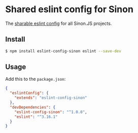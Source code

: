 # Shared eslint config for Sinon

The [sharable eslint config][docs] for all Sinon.JS projects.

## Install

```bash
$ npm install eslint-config-sinon eslint --save-dev
```

## Usage

Add this to the `package.json`:

```json
{
  "eslintConfig": {
    "extends": "eslint-config-sinon"
  },
  "devDependencies": {
    "eslint-config-sinon": "^1.0.0",
    "eslint": "^3.16.1"
  }
}
```

[docs]: http://eslint.org/docs/developer-guide/shareable-configs
